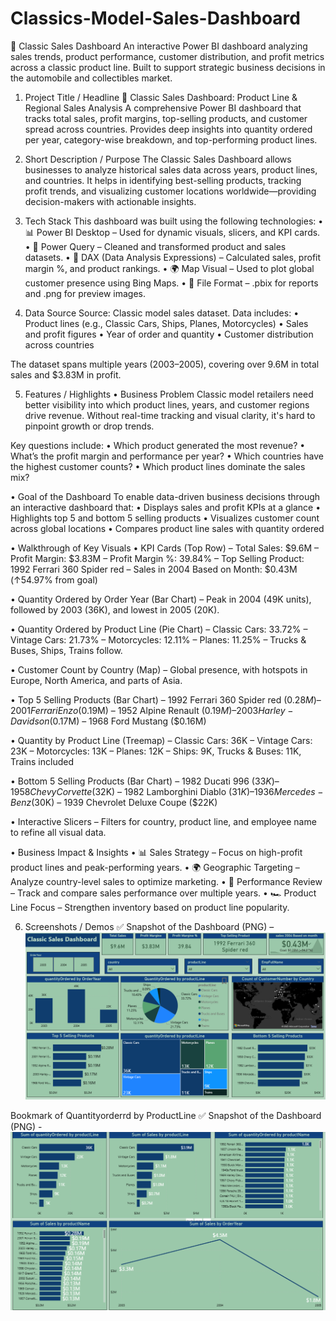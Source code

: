 # Classics-Model-Sales-Dashboard

🚗 Classic Sales Dashboard
An interactive Power BI dashboard analyzing sales trends, product performance, customer distribution, and profit metrics across a classic product line. Built to support strategic business decisions in the automobile and collectibles market.

1. Project Title / Headline
🚗 Classic Sales Dashboard: Product Line & Regional Sales Analysis
A comprehensive Power BI dashboard that tracks total sales, profit margins, top-selling products, and customer spread across countries. Provides deep insights into quantity ordered per year, category-wise breakdown, and top-performing product lines.

2. Short Description / Purpose
The Classic Sales Dashboard allows businesses to analyze historical sales data across years, product lines, and countries. It helps in identifying best-selling products, tracking profit trends, and visualizing customer locations worldwide—providing decision-makers with actionable insights.

3. Tech Stack
This dashboard was built using the following technologies:
• 📊 Power BI Desktop – Used for dynamic visuals, slicers, and KPI cards.
• 📂 Power Query – Cleaned and transformed product and sales datasets.
• 🧠 DAX (Data Analysis Expressions) – Calculated sales, profit margin %, and product rankings.
• 🌍 Map Visual – Used to plot global customer presence using Bing Maps.
• 📁 File Format – .pbix for reports and .png for preview images.

4. Data Source
Source: Classic model sales dataset.
Data includes:
• Product lines (e.g., Classic Cars, Ships, Planes, Motorcycles)
• Sales and profit figures
• Year of order and quantity
• Customer distribution across countries

The dataset spans multiple years (2003–2005), covering over 9.6M in total sales and $3.83M in profit.

5. Features / Highlights
• Business Problem
Classic model retailers need better visibility into which product lines, years, and customer regions drive revenue. Without real-time tracking and visual clarity, it's hard to pinpoint growth or drop trends.

Key questions include:
• Which product generated the most revenue?
• What’s the profit margin and performance per year?
• Which countries have the highest customer counts?
• Which product lines dominate the sales mix?

• Goal of the Dashboard
To enable data-driven business decisions through an interactive dashboard that:
• Displays sales and profit KPIs at a glance
• Highlights top 5 and bottom 5 selling products
• Visualizes customer count across global locations
• Compares product line sales with quantity ordered

• Walkthrough of Key Visuals
• KPI Cards (Top Row)
– Total Sales: $9.6M
– Profit Margin: $3.83M
– Profit Margin %: 39.84%
– Top Selling Product: 1992 Ferrari 360 Spider red
– Sales in 2004 Based on Month: $0.43M (↑54.97% from goal)

• Quantity Ordered by Order Year (Bar Chart)
– Peak in 2004 (49K units), followed by 2003 (36K), and lowest in 2005 (20K).

• Quantity Ordered by Product Line (Pie Chart)
– Classic Cars: 33.72%
– Vintage Cars: 21.73%
– Motorcycles: 12.11%
– Planes: 11.25%
– Trucks & Buses, Ships, Trains follow.

• Customer Count by Country (Map)
– Global presence, with hotspots in Europe, North America, and parts of Asia.

• Top 5 Selling Products (Bar Chart)
– 1992 Ferrari 360 Spider red ($0.28M)
– 2001 Ferrari Enzo ($0.19M)
– 1952 Alpine Renault ($0.19M)
– 2003 Harley-Davidson ($0.17M)
– 1968 Ford Mustang ($0.16M)

• Quantity by Product Line (Treemap)
– Classic Cars: 36K
– Vintage Cars: 23K
– Motorcycles: 13K
– Planes: 12K
– Ships: 9K, Trucks & Buses: 11K, Trains included

• Bottom 5 Selling Products (Bar Chart)
– 1982 Ducati 996 ($33K)
– 1958 Chevy Corvette ($32K)
– 1982 Lamborghini Diablo ($31K)
– 1936 Mercedes-Benz ($30K)
– 1939 Chevrolet Deluxe Coupe ($22K)

• Interactive Slicers
– Filters for country, product line, and employee name to refine all visual data.

• Business Impact & Insights
• 📊 Sales Strategy – Focus on high-profit product lines and peak-performing years.
• 🌍 Geographic Targeting – Analyze country-level sales to optimize marketing.
• 🧾 Performance Review – Track and compare sales performance over multiple years.
• 🏎️ Product Line Focus – Strengthen inventory based on product line popularity.

6. Screenshots / Demos
✅ Snapshot of the Dashboard (PNG) – ![Dashboard PREVIEW](https://github.com/AyushP3233/Classics-Model-Sales-Dashboard/blob/main/Snapshot%20of%20the%20Dashboard1..png)

Bookmark of Quantityorderrd by ProductLine
✅ Snapshot of the Dashboard (PNG) - ![Dashboard Example](https://github.com/AyushP3233/Classics-Model-Sales-Dashboard/blob/main/Snapshot%20of%20the%20Dashboard2..png)
